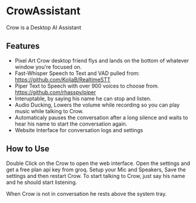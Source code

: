 # CrowAssistant
Crow is a Desktop AI Assistant

## Features
- Pixel Art Crow desktop friend flys and lands on the bottom of whatever window you're focused on.
- Fast-Whisper Speech to Text and VAD pulled from: https://github.com/KoljaB/RealtimeSTT
- Piper Text to Speech with over 900 voices to choose from. https://github.com/rhasspy/piper
- Interuptable, by saying his name he can stop and listen.
- Audio Ducking, Lowers the volume while recording so you can play music while talking to Crow.
- Automaticaly pauses the conversation after a long silence and waits to hear his name to start the conversation again.
- Website Interface for conversation logs and settings

## How to Use

Double Click on the Crow to open the web interface. Open the settings and get a free plan api key from groq.
Setup your Mic and Speakers, Save the settings and then restart Crow.
To start talking to Crow, just say his name and he should start listening.

When Crow is not in conversation he rests above the system tray.
